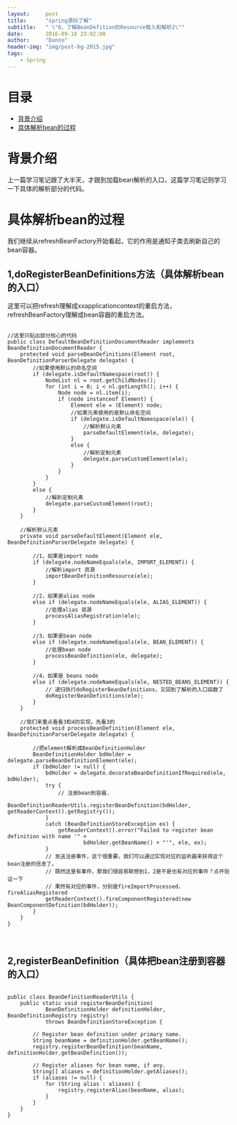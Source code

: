 ```yaml
---
layout:     post
title:      "spring源码了解"
subtitle:   " \"6，了解BeanDefition的Resource载入和解析2\""
date:       2016-09-18 23:02:00
author:     "Dunno"
header-img: "img/post-bg-2015.jpg"
tags:
    - Spring
---
```


# 目录

- <a href="#js">背景介绍</a>
- <a href="#dmlj">具体解析bean的过程</a>

# <a name="js">背景介绍</a>
<p>上一篇学习笔记跟了大半天，才跟到加载bean解析的入口，这篇学习笔记则学习一下具体的解析部分的代码。</p>

# <a name="dmlj">具体解析bean的过程</a>

<p>我们继续从refreshBeanFactory开始看起，它的作用是通知子类去刷新自己的bean容器。</p>

## 1,doRegisterBeanDefinitions方法（具体解析bean的入口）
这里可以把refresh理解成xxapplicationcontext的重启方法，refreshBeanFactory理解成bean容器的重启方法。

<pre>
<code>
//这里只贴出部分核心的代码
public class DefaultBeanDefinitionDocumentReader implements BeanDefinitionDocumentReader {
	protected void parseBeanDefinitions(Element root, BeanDefinitionParserDelegate delegate) {
		//如果使用默认的命名空间
		if (delegate.isDefaultNamespace(root)) {
			NodeList nl = root.getChildNodes();
			for (int i = 0; i < nl.getLength(); i++) {
				Node node = nl.item(i);
				if (node instanceof Element) {
					Element ele = (Element) node;
					//如果元素使用的是默认命名空间
					if (delegate.isDefaultNamespace(ele)) {
						//解析默认元素
						parseDefaultElement(ele, delegate);
					}
					else {
						//解析定制元素
						delegate.parseCustomElement(ele);
					}
				}
			}
		}
		else {
			//解析定制元素
			delegate.parseCustomElement(root);
		}
	}
	
	//解析默认元素
	private void parseDefaultElement(Element ele, BeanDefinitionParserDelegate delegate) {
	
		//1，如果是import node
		if (delegate.nodeNameEquals(ele, IMPORT_ELEMENT)) {
			//解析import 资源
			importBeanDefinitionResource(ele);
		}
		
		//2，如果是alias node
		else if (delegate.nodeNameEquals(ele, ALIAS_ELEMENT)) {
			//处理alias 资源
			processAliasRegistration(ele);
		}
		
		//3，如果是bean node
		else if (delegate.nodeNameEquals(ele, BEAN_ELEMENT)) {
			//处理bean node
			processBeanDefinition(ele, delegate);
		}
		
		//4，如果是 beans node
		else if (delegate.nodeNameEquals(ele, NESTED_BEANS_ELEMENT)) {
			// 递归执行doRegisterBeanDefinitions，又回到了解析的入口函数了
			doRegisterBeanDefinitions(ele);
		}
	}
	
	//我们来重点看看3和4的实现，先看3的
	protected void processBeanDefinition(Element ele, BeanDefinitionParserDelegate delegate) {
		
		//把element解析成BeanDefinitionHolder
		BeanDefinitionHolder bdHolder = delegate.parseBeanDefinitionElement(ele);
		if (bdHolder != null) {
			bdHolder = delegate.decorateBeanDefinitionIfRequired(ele, bdHolder);
			try {
				// 注册bean到容器.
				BeanDefinitionReaderUtils.registerBeanDefinition(bdHolder, getReaderContext().getRegistry());
			}
			catch (BeanDefinitionStoreException ex) {
				getReaderContext().error("Failed to register bean definition with name '" +
						bdHolder.getBeanName() + "'", ele, ex);
			}
			// 发送注册事件，这个很重要，我们可以通过实现对应的监听器来获得这个bean注册的信息了。
			// 既然这里有事件，那我们很容易联想到1，2是不是也有对应的事件？点开验证一下
			// 果然有对应的事件，分别是fireImportProcessed，fireAliasRegistered
			getReaderContext().fireComponentRegistered(new BeanComponentDefinition(bdHolder));
		}
	}
}
	
</code>
</pre>

## 2,registerBeanDefinition（具体把bean注册到容器的入口）

<pre>
<code>
public class BeanDefinitionReaderUtils {
	public static void registerBeanDefinition(
			BeanDefinitionHolder definitionHolder, BeanDefinitionRegistry registry)
			throws BeanDefinitionStoreException {

		// Register bean definition under primary name.
		String beanName = definitionHolder.getBeanName();
		registry.registerBeanDefinition(beanName, definitionHolder.getBeanDefinition());

		// Register aliases for bean name, if any.
		String[] aliases = definitionHolder.getAliases();
		if (aliases != null) {
			for (String alias : aliases) {
				registry.registerAlias(beanName, alias);
			}
		}
	}
}
	
</code>
</pre>

